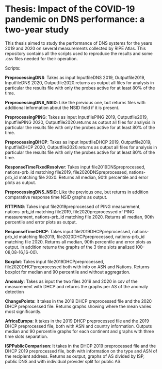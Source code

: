 # Thesis: Impact of the COVID-19 pandemic on DNS performance: a two-year study
This thesis aimed to study the performance of DNS systems for the years 2019 and
2020 on several measurements collected by RIPE Atlas. This repository contains all the scripts used to reproduce the results and some .csv files needed for their operation.


Scripts:

**PreprocessingDNS**: Takes as input InputfileDNS 2019, Outputfile2019, InputfileDNS 2020, Outputfile2020.returns as output all files for analysis in particular the results file with only the probes active for at least 80% of the time.

**PreprocessingDNS_NSID**: Like the previous one, but returns files with additional information about the NSID field if it is present.

**PreprocessingPING**: Takes as input InputfilePING 2019, Outputfile2019, InputfilePING 2020, Outputfile2020.returns as output all files for analysis in particular the results file with only the probes active for at least 80% of the time.

**PreprocessingDHCP**: Takes as input InputfileDHCP 2019, Outputfile2019, InputfileDHCP 2020, Outputfile2020.returns as output all files for analysis in particular the results file with only the probes active for at least 80% of the time.

**ResponseTimeFixedResolver**: Takes input file2019DNSpreprocessed, nations-prb_id matching file2019, file2020DNSpreprocessed, nations-prb_id matching file 2020. Returns all median, 90th percentile and error plots as output. 

**PreprocessingDNS_NSID**: Like the previous one, but returns in addition comparative response time NSID graphs as output.

**RTTPING**: Takes input file2019preprocessed of PING measurement, nations-prb_id matching file2019, file2020preprocessed of PING measurement, nations-prb_id matching file 2020. Returns all median, 90th percentile and error plots as output. 

**ResponseTimeDHCP**: Takes input file2019DHCPpreprocessed, nations-prb_id matching file2019, file2020DHCPpreprocessed, nations-prb_id matching file 2020. Returns all median, 90th percentile and error plots as output. In addition returns the graphs of the 3 time slots analized (00-08,08-16,16-00).

**Boxplot**: Takes input file2019DHCPpreprocessed, file2020DHCPpreprocessed both with info on ASN and Nations. Returns boxplot for median and 90 percentile and without aggregation.

**Anomaly**: Takes as input the two files 2019 and 2020 in csv of the measurement with DHCP and returns the graphs per AS of the anomaly detection

**ChangePoints**: It takes in the 2019 DHCP preprocessed file and the 2020 DHCP preprocessed file. Returns graphs showing where the mean varies most significantly.

**AfricaEuropa**: It takes in the 2019 DHCP preprocessed file and the 2019 DHCP preprocessed file, both with ASN and country information. Outputs median and 90 percentile graphs for each continent and graphs with three time slots separation.

**ISPPublicComparison**: It takes in the DHCP 2019 preprocessed file and the DHCP 2019 preprocessed file, both with information on the type and ASN of the recipient address. Returns as output, graphs of AS divided by ISP, public DNS and with individual provider split for public AS.
